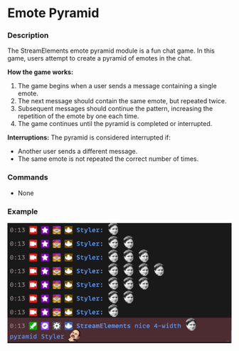 # Emote Pyramid

### Description

The StreamElements emote pyramid module is a fun chat game. In this game, users attempt to create a pyramid of emotes in the chat.

**How the game works:**

1. The game begins when a user sends a message containing a single emote.
2. The next message should contain the same emote, but repeated twice.
3. Subsequent messages should continue the pattern, increasing the repetition of the emote by one each time.
4. The game continues until the pyramid is completed or interrupted.

**Interruptions:**
The pyramid is considered interrupted if:

- Another user sends a different message.
- The same emote is not repeated the correct number of times.

### Commands

- None

### Example

![Emote Pyramid Example](img/pyramid.png)
